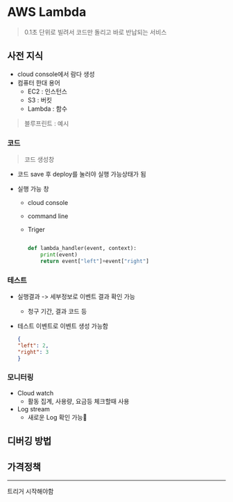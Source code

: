 # AWS Lambda
> 0.1초 단위로 빌려서 코드만 돌리고 바로 반납되는 서비스

## 사전 지식
- cloud console에서 람다 생성
- 컴퓨터 한대 용어
  - EC2 : 인스턴스
  - S3 : 버킷
  - Lambda : 함수
> 블루프린트 : 예시

### 코드
> 코드 생성창
- 코드 save 후 deploy를 눌러야 실행 가능상태가 됨

- 실행 가능 창
  - cloud console
  - command line
  - Triger

    ```python

    def lambda_handler(event, context):
        print(event)
        return event["left"]+event["right"]
    ```

### 테스트
- 실행결과 -> 세부정보로 이벤트 결과 확인 가능
  - 청구 기간, 결과 코드 등

- 테스트 이벤트로 이벤트 생성 가능함

    ```json
    {
    "left": 2,
    "right": 3
    }
    ```

### 모니터링
- Cloud watch 
  - 활동 집계, 사용량, 요금등 체크할때 사용
- Log stream
  - 새로운 Log 확인 가능

## 디버깅 방법

## 가격정책


---
트리거 시작해야함
